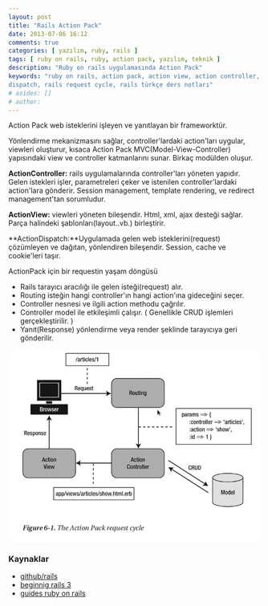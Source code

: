 ```yaml
---
layout: post
title: "Rails Action Pack"
date: 2013-07-06 16:12
comments: true
categories: [ yazılım, ruby, rails ]
tags: [ ruby on rails, ruby, action pack, yazılım, teknik ]
description: "Ruby on rails uygulamasında Action Pack"
keywords: "ruby on rails, action pack, action view, action controller, action
dispatch, rails request cycle, rails türkçe ders notları"
# asides: []
# author:
---
```

Action Pack web isteklerini işleyen ve yanıtlayan bir frameworktür.

<!-- more -->

Yönlendirme mekanizmasını sağlar, controller'lardaki action'ları uygular, viewleri
oluşturur, kısaca Action Pack MVC(Model-View-Controller) yapısındaki view ve controller katmanlarını
sunar.
Birkaç modülden oluşur.

**ActionController:** rails uygulamalarında controller'ları yöneten yapıdır. Gelen
istekleri işler, parametreleri çeker ve istenilen controller'lardaki action'lara
gönderir. Session management, template rendering, ve redirect management'tan
sorumludur.

**ActionView:** viewleri yöneten bileşendir. Html, xml, ajax desteği sağlar. Parça
halindeki şablonları(layout..vb.) birleştirir.

**ActionDispatch:**Uygulamada gelen web isteklerini(request) çözümleyen ve dağıtan, yönlendiren
bileşendir. Session, cache ve cookie'leri taşır.

ActionPack için bir requestin yaşam döngüsü

- Rails tarayıcı aracılığı ile gelen isteği(request) alır.
- Routing isteğin hangi controller'ın hangi action'ına gideceğini seçer.
- Controller nesnesi ve ilgili action methodu çağrılır.
- Controller model ile etkileşimli çalışır. ( Genellikle CRUD işlemleri gerçekleştirilir. )
- Yanıt(Response) yönlendirme veya render şeklinde tarayıcıya geri gönderilir.

<img src="/public/images/action-pack-request-cycle.png" width="620px" />

### Kaynaklar

- [github/rails](https://github.com/rails/rails/blob/master/actionpack/README.rdoc)
- [beginnig rails 3](http://beginningrails.com/)
- [guides ruby on rails](http://guides.rubyonrails.org/v3.2.13/getting_started.html)
